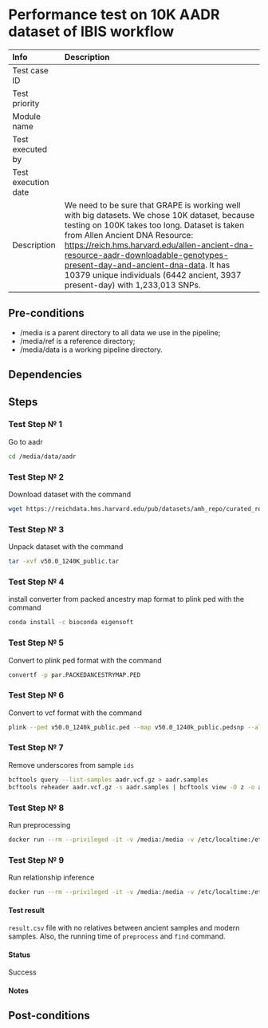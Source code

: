 # Performance test on 10K AADR dataset of IBIS workflow

| Info | Description |
|:--|:--|
| Test case ID  |   |
| Test priority  |   |
| Module name  |   |
| Test executed by  |   |
| Test execution date  |   |
| Description  | We need to be sure that GRAPE is working well with big datasets. We chose 10K dataset, because testing on 100K takes too long. Dataset is taken from Allen Ancient DNA Resource: https://reich.hms.harvard.edu/allen-ancient-dna-resource-aadr-downloadable-genotypes-present-day-and-ancient-dna-data. It has 10379 unique individuals (6442 ancient, 3937 present-day) with 1,233,013 SNPs.  |

## Pre-conditions

- /media is a parent directory to all data we use in the pipeline;
- /media/ref is a reference directory;
- /media/data is a working pipeline directory.

## Dependencies

## Steps


### Test Step № 1

Go to aadr

```bash
cd /media/data/aadr
```

### Test Step № 2

Download dataset with the command

```bash
wget https://reichdata.hms.harvard.edu/pub/datasets/amh_repo/curated_releases/V50/V50.0/SHARE/public.dir/v50.0_1240K_public.tar
```

### Test Step № 3

Unpack dataset with the command

```bash
tar -xvf v50.0_1240K_public.tar
```


### Test Step № 4

install converter from packed ancestry map format to plink ped with the command

```bash
conda install -c bioconda eigensoft
```


### Test Step № 5

Convert to plink ped format with the command

```bash
convertf -p par.PACKEDANCESTRYMAP.PED
```



### Test Step № 6

Convert to vcf format with the command

```bash
plink --ped v50.0_1240k_public.ped --map v50.0_1240k_public.pedsnp --alleleACGT --recode vcf-iid bgz --out aadr
```

### Test Step № 7

Remove underscores from sample `ids`

```bash
bcftools query --list-samples aadr.vcf.gz > aadr.samples
bcftools reheader aadr.vcf.gz -s aadr.samples | bcftools view -O z -o aadr.reheaded.vcf.gz
```


### Test Step № 8

Run preprocessing

```bash
docker run --rm --privileged -it -v /media:/media -v /etc/localtime:/etc/localtime:ro genx_relatives:latest launcher.py preprocess --ref-directory /media/ref --cores 8 --directory /media/data/aadr --vcf-file /media/data/aadr/aadr.reheaded.vcf.gz --assembly hg37 --real-run
```


### Test Step № 9

Run relationship inference

```bash
docker run --rm --privileged -it -v /media:/media -v /etc/localtime:/etc/localtime:ro genx_relatives:latest launcher.py find --ref-directory /media/ref --cores 8 --directory /media/runs/aadr --flow ibis --real-run
```

#### Test result

`result.csv` file with no relatives between ancient samples and modern samples. Also, the running time of `preprocess` and `find` command.

#### Status

Success

#### Notes


## Post-conditions
